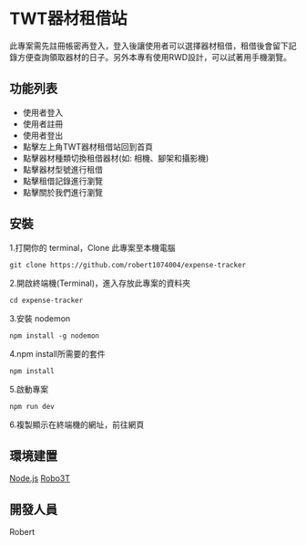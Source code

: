 # TWT器材租借站
此專案需先註冊帳密再登入，登入後讓使用者可以選擇器材租借，租借後會留下記錄方便查詢領取器材的日子。另外本專有使用RWD設計，可以試著用手機瀏覽。

## 功能列表
* 使用者登入
* 使用者註冊
* 使用者登出
* 點擊左上角TWT器材租借站回到首頁
* 點擊器材種類切換租借器材(如: 相機、腳架和攝影機)
* 點擊器材型號進行租借
* 點擊租借記錄進行瀏覽
* 點擊關於我們進行瀏覽



## 安裝
 1.打開你的 terminal，Clone 此專案至本機電腦
      
    git clone https://github.com/robert1074004/expense-tracker
 2.開啟終端機(Terminal)，進入存放此專案的資料夾
 
    cd expense-tracker
 3.安裝 nodemon
 
    npm install -g nodemon
 4.npm install所需要的套件
 
    npm install  
 5.啟動專案
 
    npm run dev
 6.複製顯示在終端機的網址，前往網頁

## 環境建置
[Node.js](https://nodejs.org/en/)
[Robo3T](https://blog.robomongo.org/studio3t-free/)

## 開發人員
Robert
